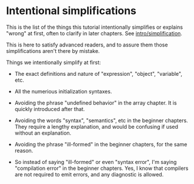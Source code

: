 # Intentional simplifications

This is the list of the things this tutorial intentionally simplifies or explains "wrong" at first, often to clarify in later chapters. See [intro/simplification](../01_intro/07_simplification.md).

This is here to satisfy advanced readers, and to assure them those simplifications aren't there by mistake.

Things we intentionally simplify at first:

* The exact definitions and nature of "expression", "object", "variable", etc.

* All the numerious initialization syntaxes.

* Avoiding the phrase "undefined behavior" in the array chapter. It is quickly introduced after that.

* Avoiding the words "syntax", "semantics", etc in the beginner chapters. They require a lengthy explanation, and would be confusing if used without an explanation.

* Avoiding the phrase "ill-formed" in the beginner chapters, for the same reason.

* So instead of saying "ill-formed" or even "syntax error", I'm saying "compilation error" in the beginner chapters. Yes, I know that compilers are not required to emit errors, and any diagnostic is allowed.
